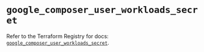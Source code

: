 # `google_composer_user_workloads_secret`

Refer to the Terraform Registry for docs: [`google_composer_user_workloads_secret`](https://registry.terraform.io/providers/hashicorp/google-beta/6.14.1/docs/resources/google_composer_user_workloads_secret).
